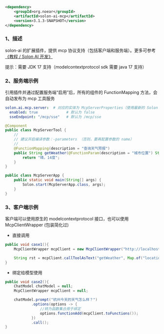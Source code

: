 ```xml
<dependency>
    <groupId>org.noear</groupId>
    <artifactId>solon-ai-mcp</artifactId>
    <version>3.1.3-SNAPSHOT</version>
</dependency>
```


### 1、描述

solon-ai 的扩展插件，提供 mcp 协议支持（包括客户端和服务端）。更多可参考 [《教程 / Solon AI 开发》](/article/learn-solon-ai)

提示：需要 JDK 17 支持（modelcontextprotocol sdk 需要 java 17 支持）

### 2、服务端示例

引用插件并通过配置服务端“启用”后，所有的组件的 FunctionMapping 方法，会自动发布为 mcp 工具服务

```yaml
solon.ai.mcp.server:  # 对应的实体为 McpServerProperties（使用最新的 Solon Idea Plugin 会自动提示）
  enabled: true             # 默认为 false
  sseEndpoint: "/mcp/sse"   # 默认为 /mcp/sse
```



```java
@Component
public class McpServerTool {
    //
    // 建议开启编译参数：-parameters （否则，要再配置参数的 name）
    //
    @FunctionMapping(description = "查询天气预报")
    public String getWeather(@FunctionParam(description = "城市位置") String location) {
        return "晴，14度";
    }
}

public class McpServerApp {
    public static void main(String[] args) {
        Solon.start(McpServerApp.class, args);
    }
}
```

### 3、客户端示例

客户端可以使用原生的 modelcontextprotocol 接口，也可以使用 McpClientWrapper (包装简化过)

* 直接调用

```java
public void case1(){
    McpClientWrapper mcpClient = new McpClientWrapper("http://localhost:8080", "/mcp/sse");

    String rst = mcpClient.callToolAsText("getWeather", Map.of("location", "杭州"));
}
```

* 绑定给模型使用

```java
public void case2(){
    ChatModel chatModel = null;
    McpClientWrapper mcpClient = null;

    chatModel.prompt("杭州今天的天气怎么样？")
            .options(options -> {
                //转为函数集合用于绑定
                options.functionAdd(mcpClient.toFunctions());
            })
            .call();
}
```
